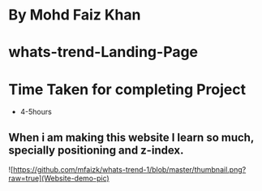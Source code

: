 # By Mohd Faiz Khan

# whats-trend-Landing-Page

# Time Taken for completing Project
  - 4-5hours
 
 ## When i am making this website I learn so much, specially positioning and z-index.
 
 
  ![https://github.com/mfaizk/whats-trend-1/blob/master/thumbnail.png?raw=true](Website-demo-pic)
